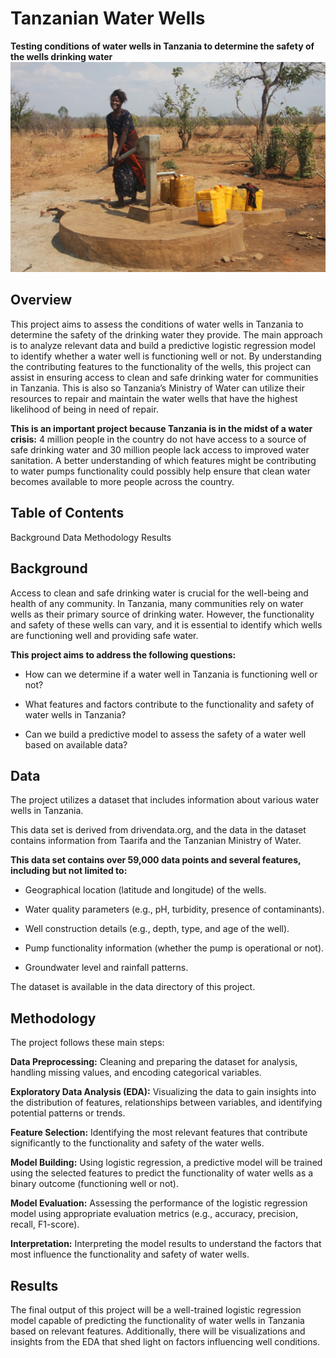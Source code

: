 # Tanzanian Water Wells
**Testing conditions of water wells in Tanzania to determine the safety of the wells drinking water**
![R](Images/R.jpg)


## Overview
This project aims to assess the conditions of water wells in Tanzania to determine the safety of the drinking water they provide. The main approach is to analyze relevant data and build a predictive logistic regression model to identify whether a water well is functioning well or not. 
By understanding the contributing features to the functionality of the wells, this project can assist in ensuring access to clean and safe drinking water for communities in Tanzania. This is also so Tanzania’s Ministry of Water can utilize their resources to repair and maintain the water wells that have the highest likelihood of being in need of repair.

**This is an important project because Tanzania is in the midst of a water crisis:**
4 million people in the country do not have access to a source of safe drinking water and 30 million people lack access to improved water sanitation. 
A better understanding of which features might be contributing to water pumps functionality could possibly help ensure that clean water becomes available to more people across the country.




## Table of Contents
Background
Data
Methodology
Results




## Background
Access to clean and safe drinking water is crucial for the well-being and health of any community. In Tanzania, many communities rely on water wells as their primary source of drinking water. However, the functionality and safety of these wells can vary, and it is essential to identify which wells are functioning well and providing safe water.

**This project aims to address the following questions:**

- How can we determine if a water well in Tanzania is functioning well or not?

- What features and factors contribute to the functionality and safety of water wells in Tanzania?

- Can we build a predictive model to assess the safety of a water well based on available data?



## Data
The project utilizes a dataset that includes information about various water wells in Tanzania. 

This data set is derived from drivendata.org, and the data in the dataset contains information from Taarifa and the Tanzanian Ministry of Water.

**This data set contains over 59,000 data points and several features, including but not limited to:**

- Geographical location (latitude and longitude) of the wells.

- Water quality parameters (e.g., pH, turbidity, presence of contaminants).

- Well construction details (e.g., depth, type, and age of the well).

- Pump functionality information (whether the pump is operational or not).

- Groundwater level and rainfall patterns.

The dataset is available in the data directory of this project.



## Methodology
The project follows these main steps:

**Data Preprocessing:** Cleaning and preparing the dataset for analysis, handling missing values, and encoding categorical variables.

**Exploratory Data Analysis (EDA):** Visualizing the data to gain insights into the distribution of features, relationships between variables, and identifying potential patterns or trends.

**Feature Selection:** Identifying the most relevant features that contribute significantly to the functionality and safety of the water wells.

**Model Building:** Using logistic regression, a predictive model will be trained using the selected features to predict the functionality of water wells as a binary outcome (functioning well or not).

**Model Evaluation:** Assessing the performance of the logistic regression model using appropriate evaluation metrics (e.g., accuracy, precision, recall, F1-score).

**Interpretation:** Interpreting the model results to understand the factors that most influence the functionality and safety of water wells.



## Results
The final output of this project will be a well-trained logistic regression model capable of predicting the functionality of water wells in Tanzania based on relevant features. Additionally, there will be visualizations and insights from the EDA that shed light on factors influencing well conditions.
